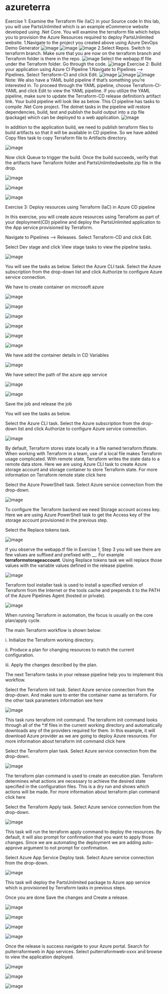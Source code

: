 # azureterra
Exercise 1: Examine the Terraform file (IaC) in your Source code
In this lab, you will use PartsUnlimited which is an example eCommerce website developed using .Net Core. You will examine the terraform file which helps you to provision the Azure Resources required to deploy PartsUnlimited website.
1.Navigate to the project you created above using Azure DevOps Demo Generator
![image](https://github.com/yunukolusuvarna/azureterra/assets/134670646/099bfee9-72da-49aa-aa25-1f87530e59d0)
![image](https://github.com/yunukolusuvarna/azureterra/assets/134670646/00d70a30-bcf3-4812-9e53-255a3826a101)
![image](https://github.com/yunukolusuvarna/azureterra/assets/134670646/98e5feeb-7437-48c3-a807-69bbb404a8ea)
2.Select Repos. Switch to terraform branch.
Make sure that you are now on the terraform branch and Terraform folder is there in the repo.
![image](https://github.com/yunukolusuvarna/azureterra/assets/134670646/bb8ab34d-5a03-4b06-8aa0-89fec56bc182)
Select the webapp.tf file under the Terraform folder. Go through the code.
![image](https://github.com/yunukolusuvarna/azureterra/assets/134670646/205883e2-bdb7-4a6d-ab5f-f37c30ea6820)
Exercise 2: Build your application using Azure CI Pipeline
1.Navigate to Pipelines –> Pipelines. Select Terraform-CI and click Edit.
![image](https://github.com/yunukolusuvarna/azureterra/assets/134670646/73ea7737-69a8-4f45-80b9-58ec86e32d7a)
![image](https://github.com/yunukolusuvarna/azureterra/assets/134670646/1dd8ec65-c9f1-4253-97a7-a478d799bb92)
![image](https://github.com/yunukolusuvarna/azureterra/assets/134670646/5fd2a62b-4139-406c-8dd3-80d1a23cd0f6)
 Note: We also have a YAML build pipeline if that’s something you’re interested in. To proceed through the YAML pipeline, choose Terraform-CI-YAML and click Edit to view the YAML pipeline. If you utilize the YAML pipeline, make sure to update the Terraform-CD release definition’s artifact link.
Your build pipeline will look like as below. This CI pipeline has tasks to compile .Net Core project. The dotnet tasks in the pipeline will restore dependencies, build, test and publish the build output into a zip file (package) which can be deployed to a web application.
![image](https://github.com/yunukolusuvarna/azureterra/assets/134670646/2d058906-7dac-48b0-8a5f-0852fe7e3b85)

In addition to the application build, we need to publish terraform files to build artifacts so that it will be available in CD pipeline. So we have added Copy files task to copy Terraform file to Artifacts directory.

![image](https://github.com/yunukolusuvarna/azureterra/assets/134670646/32777aba-b685-4876-85a2-ee58deac5b15)

Now click Queue to trigger the build. Once the build succeeds, verify that the artifacts have Terraform folder and PartsUnlimitedwebsite.zip file in the drop.

![image](https://github.com/yunukolusuvarna/azureterra/assets/134670646/72e3cf05-d392-4faa-abcb-d6dece0e7c92)

![image](https://github.com/yunukolusuvarna/azureterra/assets/134670646/e5c8b438-b1a5-4c8b-bd93-de3f2d481a9b)

![image](https://github.com/yunukolusuvarna/azureterra/assets/134670646/5f406725-b78e-48ad-a635-7ebe89be0ddd)

Exercise 3: Deploy resources using Terraform (IaC) in Azure CD pipeline

In this exercise, you will create azure resources using Terraform as part of your deployment(CD) pipeline and deploy the PartsUnlimited application to the App service provisioned by Terraform.

Navigate to Pipelines –> Releases. Select Terraform-CD and click Edit.

Select Dev stage and click View stage tasks to view the pipeline tasks.

![image](https://github.com/yunukolusuvarna/azureterra/assets/134670646/040398dd-eef9-4259-bdd2-911e6e80b207)

You will see the tasks as below. Select the Azure CLI task. Select the Azure subscription from the drop-down list and click Authorize to configure Azure service connection.

We have to create container on microsoft azure

![image](https://github.com/yunukolusuvarna/azureterra/assets/134670646/a945c619-b6e6-4135-92da-d7be75119a12)

![image](https://github.com/yunukolusuvarna/azureterra/assets/134670646/a5044b87-8413-4f2b-9e7b-63e9bc539d45)

![image](https://github.com/yunukolusuvarna/azureterra/assets/134670646/ec174133-c08b-4771-9775-a9c81aa466bd)

![image](https://github.com/yunukolusuvarna/azureterra/assets/134670646/3f3d382d-f72c-4a43-8a5c-c0aba402eb9c)

![image](https://github.com/yunukolusuvarna/azureterra/assets/134670646/f1177af6-9bbd-46ee-a35d-55387195f28f)

![image](https://github.com/yunukolusuvarna/azureterra/assets/134670646/4269a651-7cc1-461f-b465-2b0916bceb82)

We have add the container details in CD Variables 

![image](https://github.com/yunukolusuvarna/azureterra/assets/134670646/4c32f492-6609-4655-910e-ee7bef7ee857)

We have select the path of the azure app service

![image](https://github.com/yunukolusuvarna/azureterra/assets/134670646/c0b3ac49-bfac-4e28-839a-dd68a6bab909)

![image](https://github.com/yunukolusuvarna/azureterra/assets/134670646/adc98961-6621-4ffd-b7f1-7f3dcb817ef0)

Save the job and release the job 

You will see the tasks as below.

Select the Azure CLI task. Select the Azure subscription from the drop-down list and click Authorize to configure Azure service connection.


![image](https://github.com/yunukolusuvarna/azureterra/assets/134670646/829fc591-bc24-4c21-a305-70b126093337)


By default, Terraform stores state locally in a file named terraform.tfstate. When working with Terraform in a team, use of a local file makes Terraform usage complicated. With remote state, Terraform writes the state data to a remote data store. Here we are using Azure CLI task to create Azure storage account and storage container to store Terraform state. For more information on Terraform remote state click here

Select the Azure PowerShell task. Select Azure service connection from the drop-down.


![image](https://github.com/yunukolusuvarna/azureterra/assets/134670646/861364f5-181f-4071-bff3-b4e3ab90f299)

To configure the Terraform backend we need Storage account access key. Here we are using Azure PowerShell task to get the Access key of the storage account provisioned in the previous step.

Select the Replace tokens task.


![image](https://github.com/yunukolusuvarna/azureterra/assets/134670646/e213e950-4500-42a5-8acc-543ce6b6dd10)



If you observe the webapp.tf file in Exercise 1, Step 3 you will see there are few values are suffixed and prefixed with __. For example __terraformstorageaccount__. Using Replace tokens task we will replace those values with the variable values defined in the release pipeline.


![image](https://github.com/yunukolusuvarna/azureterra/assets/134670646/e626c3d1-4b4c-41aa-89cd-5d387f699e18)


Terraform tool installer task is used to install a specified version of Terraform from the Internet or the tools cache and prepends it to the PATH of the Azure Pipelines Agent (hosted or private).


![image](https://github.com/yunukolusuvarna/azureterra/assets/134670646/fbab4a97-5b00-4d1d-9a88-868a508e20d1)


When running Terraform in automation, the focus is usually on the core plan/apply cycle.

The main Terraform workflow is shown below:



i. Initialize the Terraform working directory.

ii. Produce a plan for changing resources to match the current configuration.

iii. Apply the changes described by the plan.

The next Terraform tasks in your release pipeline help you to implement this workflow.

Select the Terraform init task. Select Azure service connection from the drop-down. And make sure to enter the container name as terraform. For the other task parameters information see here


![image](https://github.com/yunukolusuvarna/azureterra/assets/134670646/260069cf-9880-45be-8555-92074cba11ab)




This task runs terraform init command. The terraform init command looks through all of the *.tf files in the current working directory and automatically downloads any of the providers required for them. In this example, it will download Azure provider as we are going to deploy Azure resources. For more information about terraform init command click here

Select the Terraform plan task. Select Azure service connection from the drop-down.


![image](https://github.com/yunukolusuvarna/azureterra/assets/134670646/35089dc8-0b86-4bf9-b1d3-112fc04da68f)


The terraform plan command is used to create an execution plan. Terraform determines what actions are necessary to achieve the desired state specified in the configuration files. This is a dry run and shows which actions will be made. For more information about terraform plan command click here

Select the Terraform Apply task. Select Azure service connection from the drop-down.


![image](https://github.com/yunukolusuvarna/azureterra/assets/134670646/ad08a198-10d0-4efd-8fec-12c22dec932d)


This task will run the terraform apply command to deploy the resources. By default, it will also prompt for confirmation that you want to apply those changes. Since we are automating the deployment we are adding auto-approve argument to not prompt for confirmation.

Select Azure App Service Deploy task. Select Azure service connection from the drop-down.


![image](https://github.com/yunukolusuvarna/azureterra/assets/134670646/8b741ce3-df74-4dc5-8e1e-efe3a80b7782)


This task will deploy the PartsUnlimited package to Azure app service which is provisioned by Terraform tasks in previous steps.

Once you are done Save the changes and Create a release.

![image](https://github.com/yunukolusuvarna/azureterra/assets/134670646/f0f8bec8-16f4-489d-9477-5260076b8d7a)


![image](https://github.com/yunukolusuvarna/azureterra/assets/134670646/2c463162-303a-41af-bdc0-92cb23c4ef31)


![image](https://github.com/yunukolusuvarna/azureterra/assets/134670646/0e880294-3c75-4c3b-8863-cc35fae1996a)

![image](https://github.com/yunukolusuvarna/azureterra/assets/134670646/5fb263c6-caa2-4e89-b05b-5041ec967915)

Once the release is success navigate to your Azure portal. Search for pulterraformweb in App services. Select pulterraformweb-xxxx and browse to view the application deployed.

![image](https://github.com/yunukolusuvarna/azureterra/assets/134670646/b1dd28d5-8f3f-41e3-9858-e9f3815ffab3)

![image](https://github.com/yunukolusuvarna/azureterra/assets/134670646/80ec7245-550e-4299-86f4-c37bed12e9bb)

![image](https://github.com/yunukolusuvarna/azureterra/assets/134670646/6253f019-8a63-4a11-bf06-3fc702127864)
